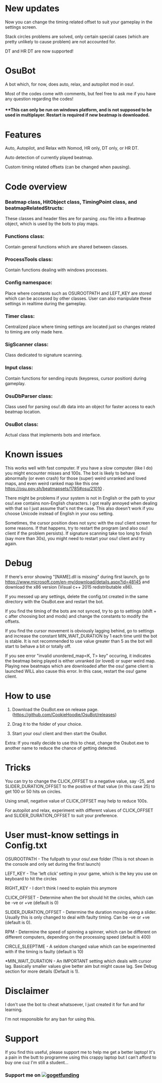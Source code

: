 # New updates
Now you can change the timing related offset to suit your gameplay in the settings screen.

Stack circles problems are solved, only certain special cases (which are pretty unlikely to cause problem) are not accounted for.

DT and HR DT are now supported!


# OsuBot
A bot which, for now, does auto, relax, and autopilot mod in osu!. 

Most of the codes come with comments, but feel free to ask me if you have any question regarding the codes!

#### **This can only be run on windows platform, and is not supposed to be used in multiplayer. Restart is required if new beatmap is downloaded. 


# Features
Auto, Autopilot, and Relax with Nomod, HR only, DT only, or HR DT.

Auto detection of currently played beatmap.

Custom timing related offsets (can be changed when pausing).


# Code overview
### Beatmap class, HitObject class, TimingPoint class, and beatmapRelatedStructs:
These classes and header files are for parsing .osu file into a Beatmap object, which is used by the bots to play maps.

### Functions class:
Contain general functions which are shared between classes.

### ProcessTools class:
Contain functions dealing with windows processes.

### Config namespace:
Place where constants such as OSUROOTPATH and LEFT_KEY are stored which can be accessed by other classes. User can also manipulate these settings in realtime during the gameplay.

### Timer class:
Centralized place where timing settings are located just so changes related to timing are only made here.

### SigScanner class:
Class dedicated to signature scanning.

### Input class:
Contain functions for sending inputs (keypress, cursor position) during gameplay.

### OsuDbParser class:
Class used for parsing osu!.db data into an object for faster access to each beatmap location.

### OsuBot class:
Actual class that implements bots and interface.


# Known issues
This works well with fast computer. If you have a slow computer (like I do) you might encounter misses and 100s. 
The bot is likely to behave abnormally (or even crash) for those (super) weird unranked and loved maps, and even weird ranked map like this one https://osu.ppy.sh/beatmapsets/1785#osu/21010 .

There might be problems if your system is not in English or the path to your osu!.exe contains non-English characters. I got really annoyed when dealing with that so I just assume that's not the case. This also doesn't work if you choose Unicode instead of English in your osu setting.

Sometimes, the cursor position does not sync with the osu! client screen for some reasons. If that happens, try to restart the program (and also osu! client if the problem persists).
If signature scanning take too long to finish (say more than 30s), you might need to restart your osu! client and try again.


# Debug
If there's error showing "[NAME].dll is missing" during first launch, go to https://www.microsoft.com/en-my/download/details.aspx?id=48145 and download the x86 version (Visual c++ 2015 redistributable x86).

If you messed up any settings, delete the config.txt created in the same directory with the OsuBot.exe and restart the bot. 

If you find the timing of the bots are not synced, try to go to settings (shift + c after choosing bot and mods) and change the constants to modify the offsets.

If you find the cursor movement is obviously lagging behind, go to settings and increase the constant MIN_WAIT_DURATION by 1 each time until the bot is stable. It is not recommended to use value greater than 5 as the bot will start to behave a bit or totally off.

If you see error "invalid unordered_map<K, T> key" occuring, it indicates the beatmap being played is either unranked (or loved) or super weird map. Playing new beatmaps which are downloaded after the osu! game client is launched WILL also cause this error. In this case, restart the osu! game client.


# How to use
1) Download the OsuBot.exe on release page. (https://github.com/CookieHoodie/OsuBot/releases)

2) Drag it to the folder of your choice.

3) Start your osu! client and then start the OsuBot.

Extra: If you really decide to use this to cheat, change the Osubot.exe to another name to reduce the chance of getting detected.


# Tricks
You can try to change the CLICK_OFFSET to a negative value, say -25, and SLIDER_DURATION_OFFSET to the positive of that value (in this case 25) to get 100 or 50 hits on circles.

Using small, negative value of CLICK_OFFSET may help to reduce 100s.

For autopilot and relax, experiment with different values of CLICK_OFFSET and SLIDER_DURATION_OFFSET to suit your preference.


# User must-know settings in Config.txt
OSUROOTPATH - The fullpath to your osu!.exe folder (This is not shown in the console and only set during the first launch)

LEFT_KEY - The 'left click' setting in your game, which is the key you use on keyboard to hit the circles

RIGHT_KEY - I don't think I need to explain this anymore

CLICK_OFFSET - Determine when the bot should hit the circles, which can be -ve or +ve (default is 0)

SLIDER_DURATION_OFFSET - Determine the duration moving along a slider. Usually this is only changed to deal with faulty timing. Can be -ve or +ve (default is 0).

RPM - Determine the speed of spinning a spinner, which can be different on different computers, depending on the processing speed (default is 400)

CIRCLE_SLEEPTIME - A seldom changed value which can be experimented with if the timing is faulty (default is 10)

*MIN_WAIT_DURATION - An IMPORTANT setting which deals with cursor lag. Basically smaller values give better aim but might cause lag. See Debug section for more details (Default is 1).


# Disclaimer
I don't use the bot to cheat whatsoever, I just created it for fun and for learning.

I'm not responsible for any ban for using this.


# Support
If you find this useful, please support me to help me get a better laptop! It's a pain in the butt to programme using this crappy laptop but I can't afford to buy one cuz I'm still a student...

### Support me on [![gogetfunding](https://gogetfunding.com/wp-content/themes/ggf/images/logo.png)](https://goget.fund/2KVjFNw)
